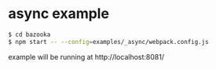 # async example

```bash
$ cd bazooka
$ npm start -- --config=examples/_async/webpack.config.js
```

example will be running at http://localhost:8081/
